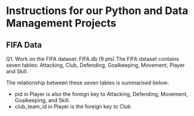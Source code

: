 # Instructions for our Python and Data Management Projects

## FIFA Data
Q1. Work on the FIFA dataset: FIFA.db (9 pts)
The FIFA dataset contains seven tables: Attacking, Club, Defending, Goalkeeping, Movement,
Player and Skill.

The relationship between these seven tables is summarised below:
* pid in Player is also the foreign key to Attacking, Defending, Movement, Goalkeeping, and Skill.
* club_team_id in Player is the foreign key to Club


